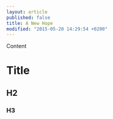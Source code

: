 ```yaml
---
layout: article
published: false
title: A New Hope
modified: "2015-05-20 14:29:54 +0200"
---
```


Content

# Title

## H2

### H3